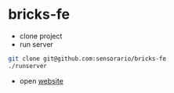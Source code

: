 # bricks-fe

 - clone project
 - run server

 ```bash
 git clone git@github.com:sensorario/bricks-fe
 ./runserver
 ```

 - open [website](http://localhost:8081)
